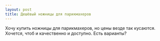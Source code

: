 ```yaml
---
layout: post 
title: Дешёвый ножницы для парикмахеров 
--- 
```

Хочу купить ножницы для парикмахеров, но цены везде так кусаются. Хочется, чтоб и качественно и доступно. Есть варианты?